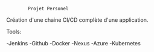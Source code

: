 			Projet Personel

Création d'une chaine CI/CD complète d'une application.

Tools:

-Jenkins
-Github
-Docker
-Nexus
-Azure
-Kubernetes

